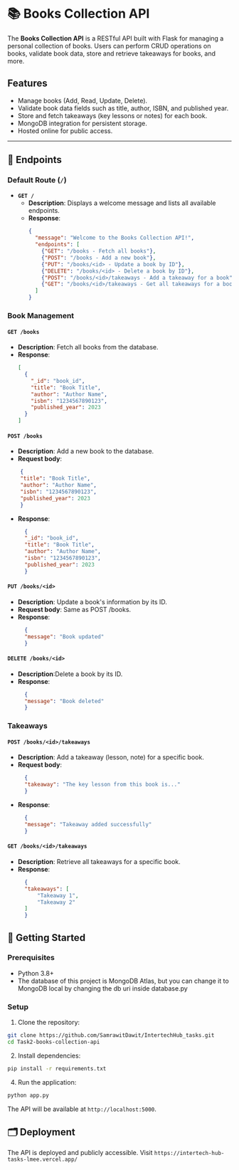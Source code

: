 # 📚 Books Collection API

The **Books Collection API** is a RESTful API built with Flask for managing a personal collection of books. Users can perform CRUD operations on books, validate book data, store and retrieve takeaways for books, and more.

## Features

- Manage books (Add, Read, Update, Delete).
- Validate book data fields such as title, author, ISBN, and published year.
- Store and fetch takeaways (key lessons or notes) for each book.
- MongoDB integration for persistent storage.
- Hosted online for public access.

---

## 📂 Endpoints

### Default Route (`/`)
- **`GET /`**
  - **Description**: Displays a welcome message and lists all available endpoints.
  - **Response**:
    ```json
    {
      "message": "Welcome to the Books Collection API!",
      "endpoints": [
        {"GET": "/books - Fetch all books"},
        {"POST": "/books - Add a new book"},
        {"PUT": "/books/<id> - Update a book by ID"},
        {"DELETE": "/books/<id> - Delete a book by ID"},
        {"POST": "/books/<id>/takeaways - Add a takeaway for a book"},
        {"GET": "/books/<id>/takeaways - Get all takeaways for a book"}
      ]
    }
    ```

### Book Management

#### **`GET /books`**
- **Description**: Fetch all books from the database.
- **Response**:
  ```json
  [
    {
      "_id": "book_id",
      "title": "Book Title",
      "author": "Author Name",
      "isbn": "1234567890123",
      "published_year": 2023
    }
  ]

#### **`POST /books`**
- **Description**: Add a new book to the database.
- **Request body**:
```json
    {
    "title": "Book Title",
    "author": "Author Name",
    "isbn": "1234567890123",
    "published_year": 2023
    }
```
- **Response**:
  ```json
    {
    "_id": "book_id",
    "title": "Book Title",
    "author": "Author Name",
    "isbn": "1234567890123",
    "published_year": 2023
    }

#### **`PUT /books/<id>`**
- **Description**: Update a book's information by its ID.
- **Request body**: Same as POST /books.
- **Response**:
  ```json
    {
    "message": "Book updated"
    }
#### **`DELETE /books/<id>`**
- **Description**:Delete a book by its ID.
- **Response**:
  ```json
    {
    "message": "Book deleted"
    }

### Takeaways

#### **`POST /books/<id>/takeaways`**
- **Description**: Add a takeaway (lesson, note) for a specific book.
- **Request body**:
  ```json
    {
    "takeaway": "The key lesson from this book is..."
    }
- **Response**:
  ```json
    {
    "message": "Takeaway added successfully"
    }
#### **`GET /books/<id>/takeaways`**
- **Description**: Retrieve all takeaways for a specific book.
- **Response**:
  ```json
    {
    "takeaways": [
        "Takeaway 1",
        "Takeaway 2"
    ]
    }


## 🚀 Getting Started
### Prerequisites
- Python 3.8+
- The database of this project is MongoDB Atlas, but you can change it to MongoDB local by changing the db uri inside database.py
### Setup
1. Clone the repository:

```bash
git clone https://github.com/SamrawitDawit/IntertechHub_tasks.git
cd Task2-books-collection-api
``` 
2. Install dependencies:

```bash
pip install -r requirements.txt
```
4. Run the application:

```bash
python app.py
```
The API will be available at `http://localhost:5000`.

## 🗂 Deployment
The API is deployed and publicly accessible. Visit `https://intertech-hub-tasks-lmee.vercel.app/`

